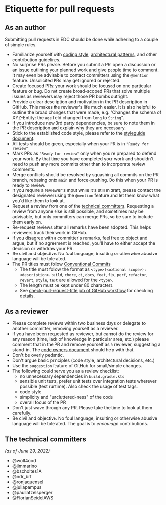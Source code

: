 # Etiquette for pull requests

## As an author

Submitting pull requests in EDC should be done while adhering to a couple of simple rules.

- Familiarize yourself with [coding style](styleguide.md), [architectural patterns](coding-principles.md), 
  and other contribution guidelines.
- No surprise PRs please. Before you submit a PR, open a discussion or an issue outlining your planned work and give
  people time to comment. It may even be advisable to contact committers using the `@mention` feature. Unsolicited PRs
  may get ignored or rejected.
- Create focused PRs: your work should be focused on one particular feature or bug. Do not create broad-scoped PRs that
  solve multiple issues as reviewers may reject those PR bombs outright.
- Provide a clear description and motivation in the PR description in GitHub. This makes the reviewer's life much
  easier. It is also helpful to outline the broad changes that were made, e.g. "Changes the schema of XYZ-Entity:
  the `age` field changed from `long` to `String`".
- If you introduce new 3rd party dependencies, be sure to note them in the PR description and explain why they are
  necessary.
- Stick to the established code style, please refer to the [styleguide document](styleguide.md).
- All tests should be green, especially when your PR is in `"Ready for review"`
- Mark PRs as `"Ready for review"` only when you're prepared to defend your work. By that time you have completed your
  work and shouldn't need to push any more commits other than to incorporate review comments.
- Merge conflicts should be resolved by squashing all commits on the PR branch, rebasing onto `main` and
  force-pushing. Do this when your PR is ready to review.
- If you require a reviewer's input while it's still in draft, please contact the designated reviewer using
  the `@mention` feature and let them know what you'd like them to look at.
- Request a review from one of the [technical committers](pr_etiquette.md#the-technical-committers-as-of-may-13-2022). Requesting a review from anyone else is still possible, and
  sometimes may be advisable, but only committers can merge PRs, so be sure to include them early on.
- Re-request reviews after all remarks have been adopted. This helps reviewers track their work in GitHub.
- If you disagree with a committer's remarks, feel free to object and argue, but if no agreement is reached, you'll have
  to either accept the decision or withdraw your PR.
- Be civil and objective. No foul language, insulting or otherwise abusive language will be tolerated.
- The PR titles must follow [Conventional Commits](https://www.conventionalcommits.org/en/v1.0.0/).
  - The title must follow the format as `<type>(<optional scope>): <description>`.
    `build`, `chore`, `ci`, `docs`, `feat`, `fix`, `perf`, `refactor`, `revert`, `style`, `test` are allowed for the `<type>`.
  - The length must be kept under 80 characters.
  - See [check-pull-request-title job of GitHub workflow](https://github.com/eclipse-edc/Connector/blob/main/.github/workflows/scan-pull-request.yaml) for checking details.

## As a reviewer

- Please complete reviews within two business days or delegate to another committer, removing yourself as a reviewer.
- If you have been requested as reviewer, but cannot do the review for any reason (time, lack of knowledge in particular
  area, etc.) please comment that in the PR and remove yourself as a reviewer, suggesting a stand-in. The [code
  owners document](CODEOWNERS) should help with that.
- Don't be overly pedantic.
- Don't argue basic principles (code style, architectural decisions, etc.)
- Use the `suggestion` feature of GitHub for small/simple changes.
- The following could serve you as a review checklist:
    - no unnecessary dependencies in `build.gradle.kts`
    - sensible unit tests, prefer unit tests over integration tests wherever possible (test runtime). Also check the
      usage of test tags.
    - code style
    - simplicity and "uncluttered-ness" of the code
    - overall focus of the PR
- Don't just wave through any PR. Please take the time to look at them carefully.
- Be civil and objective. No foul language, insulting or otherwise abusive language will be tolerated. The goal is to
  _encourage_ contributions.

## The technical committers 
_(as of June 29, 2022)_

- @wolf4ood
- @jimmarino
- @bscholtes1A
- @ndr_brt
- @ronjaquensel
- @juliapampus
- @paullatzelsperger
- @FlorianSeidelAWS
